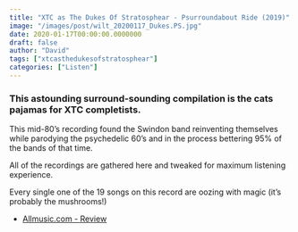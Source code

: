 ```yaml
---
title: "XTC as The Dukes Of Stratosphear - Psurroundabout Ride (2019)"
image: "/images/post/wilt_20200117_Dukes.PS.jpg"
date: 2020-01-17T00:00:00.0000000
draft: false
author: "David"
tags: ["xtcasthedukesofstratosphear"]
categories: ["Listen"]
---
```

### This astounding surround-sounding compilation is the cats pajamas for XTC completists.   
  
This mid-80’s recording found the Swindon band reinventing themselves while parodying the psychedelic 60’s and in the process bettering 95% of the bands of that time.   
  
All of the recordings are gathered here and tweaked for maximum listening experience.     
  
Every single one of the 19 songs on this record are oozing with magic (it’s probably the mushrooms!)   

-  [Allmusic.com - Review](https://www.allmusic.com/album/psurroundabout-ride-mw0003315038)